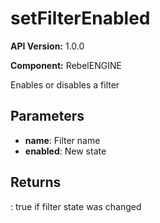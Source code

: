 # setFilterEnabled

**API Version:** 1.0.0

**Component:** RebelENGINE

Enables or disables a filter

## Parameters

- **name**: Filter name
- **enabled**: New state

## Returns

: true if filter state was changed

